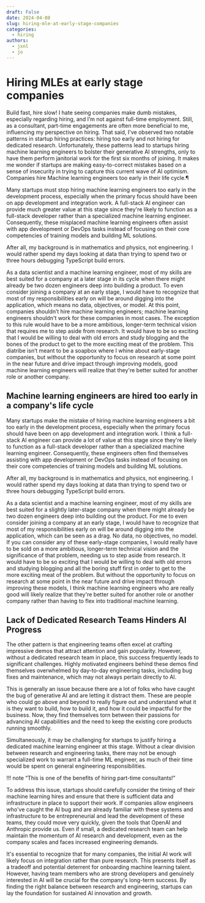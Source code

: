 ```yaml
---
draft: False
date: 2024-04-08
slug: hiring-mle-at-early-stage-companies
categories:
  - hiring
authors:
  - jxnl
  - jo
---
```


# Hiring MLEs at early stage companies

Build fast, hire slow! I hate seeing companies make dumb mistakes, especially regarding hiring, and I’m not against full-time employment. Still, as a consultant, part-time engagements are often more beneficial to me, influencing my perspective on hiring. That said, I've observed two notable patterns in startup hiring practices: hiring too early and not hiring for dedicated research. Unfortunately, these patterns lead to startups hiring machine learning engineers to bolster their generative AI strengths, only to have them perform janitorial work for the first six months of joining. It makes me wonder if startups are making easy-to-correct mistakes based on a sense of insecurity in trying to capture this current wave of AI optimism. 
Companies hire Machine learning engineers too early in their life cycle.¶

Many startups must stop hiring machine learning engineers too early in the development process, especially when the primary focus should have been on app development and integration work. A full-stack AI engineer can provide much greater value at this stage since they're likely to function as a full-stack developer rather than a specialized machine learning engineer. Consequently, these misplaced machine learning engineers often assist with app development or DevOps tasks instead of focusing on their core competencies of training models and building ML solutions.

After all, my background is in mathematics and physics, not engineering. I would rather spend my days looking at data than trying to spend two or three hours debugging TypeScript build errors.

<!-- more -->

As a data scientist and a machine learning engineer, most of my skills are best suited for a company at a later stage in its cycle when there might already be two dozen engineers deep into building a product. To even consider joining a company at an early stage, I would have to recognize that most of my responsibilities early on will be around digging into the application, which means no data, objectives, or model. At this point, companies shouldn’t hire machine learning engineers; machine learning engineers shouldn't work for these companies in most cases. The exception to this rule would have to be a more ambitious, longer-term technical vision that requires me to step aside from research. It would have to be so exciting that I would be willing to deal with old errors and study blogging and the bones of the product to get to the more exciting meat of the problem. This diatribe isn’t meant to be a soapbox where I whine about early-stage companies, but without the opportunity to focus on research at some point in the near future and drive impact through improving models, good machine learning engineers will realize that they're better suited for another role or another company. 



## Machine learning engineers are hired too early in a company's life cycle

Many startups make the mistake of hiring machine learning engineers a bit too early in the development process, especially when the primary focus should have been on app development and integration work. I think a full-stack AI engineer can provide a lot of value at this stage since they're likely to function as a full-stack developer rather than a specialized machine learning engineer. Consequently, these engineers often find themselves assisting with app development or DevOps tasks instead of focusing on their core competencies of training models and building ML solutions.

After all, my background is in mathematics and physics, not engineering. I would rather spend my days looking at data than trying to spend two or three hours debugging TypeScript build errors.

As a data scientist and a machine learning engineer, most of my skills are best suited for a slightly later-stage company when there might already be two dozen engineers deep into building out the product. For me to even consider joining a company at an early stage, I would have to recognize that most of my responsibilities early on will be around digging into the application, which can be seen as a drag. No data, no objectives, no model. If you can consider any of these early-stage companies, I would really have to be sold on a more ambitious, longer-term technical vision and the significance of that problem, needing us to step aside from research. It would have to be so exciting that I would be willing to deal with old errors and studying blogging and all the boring stuff first in order to get to the more exciting meat of the problem. But without the opportunity to focus on research at some point in the near future and drive impact through improving these models, I think machine learning engineers who are really good will likely realize that they're better suited for another role or another company rather than having to flex into traditional machine learning.

## Lack of Dedicated Research Teams Hinders AI Progress

The other pattern is that engineering teams often excel at crafting impressive demos that attract attention and gain popularity. However, without a dedicated research team in place, this success frequently leads to significant challenges. Highly motivated engineers behind these demos find themselves overwhelmed by day-to-day engineering tasks, including bug fixes and maintenance, which may not always pertain directly to AI.

This is generally an issue because there are a lot of folks who have caught the bug of generative AI and are letting it distract them. These are people who could go above and beyond to really figure out and understand what it is they want to build, how to build it, and how it could be impactful for the business. Now, they find themselves torn between their passions for advancing AI capabilities and the need to keep the existing core products running smoothly.

Simultaneously, it may be challenging for startups to justify hiring a dedicated machine learning engineer at this stage. Without a clear division between research and engineering tasks, there may not be enough specialized work to warrant a full-time ML engineer, as much of their time would be spent on general engineering responsibilities.

!!! note “This is one of the benefits of hiring part-time consultants!” 

To address this issue, startups should carefully consider the timing of their machine learning hires and ensure that there is sufficient data and infrastructure in place to support their work. If companies allow engineers who've caught the AI bug and are already familiar with these systems and infrastructure to be entrepreneurial and lead the development of these teams, they could move very quickly, given the tools that OpenAI and Anthropic provide us. Even if small, a dedicated research team can help maintain the momentum of AI research and development, even as the company scales and faces increased engineering demands.

It's essential to recognize that for many companies, the initial AI work will likely focus on integration rather than pure research. This presents itself as a tradeoff and potential deterrent for onboarding machine learning talent. However, having team members who are strong developers and genuinely interested in AI will be crucial for the company's long-term success. By finding the right balance between research and engineering, startups can lay the foundation for sustained AI innovation and growth.
